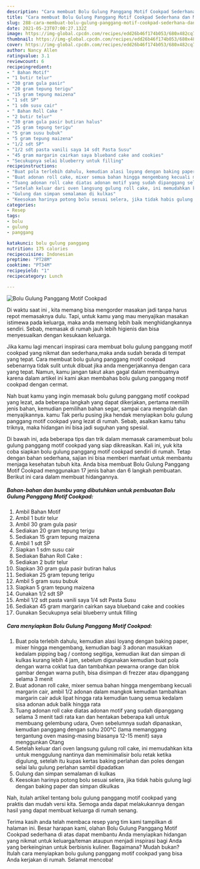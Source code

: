 ```yaml
---
description: "Cara membuat Bolu Gulung Panggang Motif Cookpad Sederhana dan Mudah Dibuat"
title: "Cara membuat Bolu Gulung Panggang Motif Cookpad Sederhana dan Mudah Dibuat"
slug: 288-cara-membuat-bolu-gulung-panggang-motif-cookpad-sederhana-dan-mudah-dibuat
date: 2021-05-23T07:00:27.132Z
image: https://img-global.cpcdn.com/recipes/edd26b46f174b053/680x482cq70/bolu-gulung-panggang-motif-cookpad-foto-resep-utama.jpg
thumbnail: https://img-global.cpcdn.com/recipes/edd26b46f174b053/680x482cq70/bolu-gulung-panggang-motif-cookpad-foto-resep-utama.jpg
cover: https://img-global.cpcdn.com/recipes/edd26b46f174b053/680x482cq70/bolu-gulung-panggang-motif-cookpad-foto-resep-utama.jpg
author: Nancy Allen
ratingvalue: 3.1
reviewcount: 6
recipeingredient:
- " Bahan Motif"
- "1 butir telur"
- "30 gram gula pasir"
- "20 gram tepung terigu"
- "15 gram tepung maizena"
- "1 sdt SP"
- "1 sdm susu cair"
- " Bahan Roll Cake "
- "2 butir telur"
- "30 gram gula pasir butiran halus"
- "25 gram tepung terigu"
- "5 gram susu bubuk"
- "5 gram tepung maizena"
- "1/2 sdt SP"
- "1/2 sdt pasta vanili saya 14 sdt Pasta Susu"
- "45 gram margarin cairkan saya blueband cake and cookies"
- "Secukupnya selai blueberry untuk filling"
recipeinstructions:
- "Buat pola terlebih dahulu, kemudian alasi loyang dengan baking paper, mixer hingga mengembang, kemudian bagi 3 adonan masukkan kedalam pipping bag / contong segitiga, kemudian ikat dan simpan di kulkas kurang lebih 4 jam, sebelum digunakan kemudian buat pola dengan warna coklat tua dan tambahkan pewarna orange dan blok gambar dengan warna putih, bisa disimpan di frezzer atau dipanggang selama 3 menit"
- "Buat adonan roll cake, mixer semua bahan hingga mengembang kecuali margarin cair, ambil 1/2 adonan dalam mangkok kemudian tambahkan margarin cair aduk lipat hingga rata kemudian tuang semua kedalam sisa adonan aduk balik hingga rata"
- "Tuang adonan roll cake diatas adonan motif yang sudah dipanggang selama 3 menit tadi rata kan dan hentakan beberapa kali untuk membuang gelembung udara, Oven sebelumnya sudah dipanaskan, kemudian panggang dengan suhu 200°C (lama memanggang tergantung oven masing-masing biasanya 12-15 menit) saya menggunkan Otang"
- "Setelah keluar dari oven langsung gulung roll cake, ini memudahkan kita untuk menggulung nantinya dan meminimalisir bolu retak ketika digulung, setelah itu kupas kertas baking perlahan dan poles dengan selai lalu gulung perlahan sambil dipadatkan"
- "Gulung dan simpan semalaman di kulkas"
- "Keesokan harinya potong bolu sesuai selera, jika tidak habis gulung lagi dengan baking paper dan simpan dikulkas"
categories:
- Resep
tags:
- bolu
- gulung
- panggang

katakunci: bolu gulung panggang 
nutrition: 175 calories
recipecuisine: Indonesian
preptime: "PT28M"
cooktime: "PT34M"
recipeyield: "1"
recipecategory: Lunch

---
```



![Bolu Gulung Panggang Motif Cookpad](https://img-global.cpcdn.com/recipes/edd26b46f174b053/680x482cq70/bolu-gulung-panggang-motif-cookpad-foto-resep-utama.jpg)

Di waktu  saat ini , kita memang bisa mengorder masakan jadi tanpa harus repot memasaknya dulu. Tapi, untuk kamu yang mau menyajikan masakan istimewa pada keluarga, maka anda memang lebih baik menghidangkannya sendiri. Sebab, memasak di rumah jauh lebih higienis dan bisa menyesuaikan dengan kesukaan keluarga.

Jika kamu lagi mencari inspirasi cara membuat bolu gulung panggang motif cookpad yang nikmat dan sederhana,maka anda sudah berada di tempat yang tepat. Cara membuat bolu gulung panggang motif cookpad  sebenarnya tidak sulit untuk dibuat jika anda mengerjakannya dengan cara yang tepat. Namun, kamu jangan takut akan gagal dalam membuatnya 
karena dalam artikel ini kami akan membahas bolu gulung panggang motif cookpad dengan cermat.  



Nah buat kamu yang ingin memasak bolu gulung panggang motif cookpad yang lezat, ada beberapa langkah yang dapat dikerjakan, pertama memilih jenis bahan, kemudian pemilihan bahan segar, sampai cara mengolah dan menyajikannya. kamu Tak perlu pusing jika hendak menyiapkan bolu gulung panggang motif cookpad yang lezat di rumah. Sebab, asalkan kamu  tahu triknya, maka hidangan ini bisa jadi suguhan yang spesial.

Di bawah ini, ada beberapa tips dan trik dalam memasak caramembuat bolu gulung panggang motif cookpad yang siap dikreasikan. Kali ini, yuk kita coba siapkan bolu gulung panggang motif cookpad sendiri di rumah. Tetap dengan bahan sederhana, sajian ini bisa memberi manfaat untuk membantu menjaga kesehatan tubuh kita. Anda bisa membuat Bolu Gulung Panggang Motif Cookpad menggunakan 17 jenis bahan dan 6 langkah pembuatan. Berikut ini cara dalam membuat hidangannya.

<!--inarticleads1-->

##### Bahan-bahan dan bumbu yang dibutuhkan untuk pembuatan Bolu Gulung Panggang Motif Cookpad:

1. Ambil  Bahan Motif
1. Ambil 1 butir telur
1. Ambil 30 gram gula pasir
1. Sediakan 20 gram tepung terigu
1. Sediakan 15 gram tepung maizena
1. Ambil 1 sdt SP
1. Siapkan 1 sdm susu cair
1. Sediakan  Bahan Roll Cake :
1. Sediakan 2 butir telur
1. Siapkan 30 gram gula pasir butiran halus
1. Sediakan 25 gram tepung terigu
1. Ambil 5 gram susu bubuk
1. Siapkan 5 gram tepung maizena
1. Gunakan 1/2 sdt SP
1. Ambil 1/2 sdt pasta vanili saya 1/4 sdt Pasta Susu
1. Sediakan 45 gram margarin cairkan saya blueband cake and cookies
1. Gunakan Secukupnya selai blueberry untuk filling




<!--inarticleads2-->

##### Cara menyiapkan Bolu Gulung Panggang Motif Cookpad:

1. Buat pola terlebih dahulu, kemudian alasi loyang dengan baking paper, mixer hingga mengembang, kemudian bagi 3 adonan masukkan kedalam pipping bag / contong segitiga, kemudian ikat dan simpan di kulkas kurang lebih 4 jam, sebelum digunakan kemudian buat pola dengan warna coklat tua dan tambahkan pewarna orange dan blok gambar dengan warna putih, bisa disimpan di frezzer atau dipanggang selama 3 menit
1. Buat adonan roll cake, mixer semua bahan hingga mengembang kecuali margarin cair, ambil 1/2 adonan dalam mangkok kemudian tambahkan margarin cair aduk lipat hingga rata kemudian tuang semua kedalam sisa adonan aduk balik hingga rata
1. Tuang adonan roll cake diatas adonan motif yang sudah dipanggang selama 3 menit tadi rata kan dan hentakan beberapa kali untuk membuang gelembung udara, Oven sebelumnya sudah dipanaskan, kemudian panggang dengan suhu 200°C (lama memanggang tergantung oven masing-masing biasanya 12-15 menit) saya menggunkan Otang
1. Setelah keluar dari oven langsung gulung roll cake, ini memudahkan kita untuk menggulung nantinya dan meminimalisir bolu retak ketika digulung, setelah itu kupas kertas baking perlahan dan poles dengan selai lalu gulung perlahan sambil dipadatkan
1. Gulung dan simpan semalaman di kulkas
1. Keesokan harinya potong bolu sesuai selera, jika tidak habis gulung lagi dengan baking paper dan simpan dikulkas




Nah, itulah artikel tentang  bolu gulung panggang motif cookpad  yang praktis dan mudah versi kita. Semoga anda dapat melakukannya dengan hasil yang dapat membuat keluarga di rumah senang. 

Terima kasih anda telah membaca resep yang tim kami tampilkan di halaman ini. Besar harapan kami, olahan  Bolu Gulung Panggang Motif Cookpad sederhana di atas dapat membantu Anda menyiapkan hidangan yang nikmat untuk keluarga/teman ataupun menjadi inspirasi bagi Anda yang berkeinginan untuk berbisnis kuliner. Bagaimana? Mudah bukan? Itulah cara menyiapkan bolu gulung panggang motif cookpad yang bisa Anda kerjakan di rumah. Selamat mencoba!

